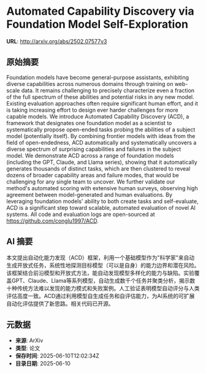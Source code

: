 # Automated Capability Discovery via Foundation Model Self-Exploration

**URL**: http://arxiv.org/abs/2502.07577v3

## 原始摘要

Foundation models have become general-purpose assistants, exhibiting diverse
capabilities across numerous domains through training on web-scale data. It
remains challenging to precisely characterize even a fraction of the full
spectrum of these abilities and potential risks in any new model. Existing
evaluation approaches often require significant human effort, and it is taking
increasing effort to design ever harder challenges for more capable models. We
introduce Automated Capability Discovery (ACD), a framework that designates one
foundation model as a scientist to systematically propose open-ended tasks
probing the abilities of a subject model (potentially itself). By combining
frontier models with ideas from the field of open-endedness, ACD automatically
and systematically uncovers a diverse spectrum of surprising capabilities and
failures in the subject model. We demonstrate ACD across a range of foundation
models (including the GPT, Claude, and Llama series), showing that it
automatically generates thousands of distinct tasks, which are then clustered
to reveal dozens of broader capability areas and failure modes, that would be
challenging for any single team to uncover. We further validate our method's
automated scoring with extensive human surveys, observing high agreement
between model-generated and human evaluations. By leveraging foundation models'
ability to both create tasks and self-evaluate, ACD is a significant step
toward scalable, automated evaluation of novel AI systems. All code and
evaluation logs are open-sourced at https://github.com/conglu1997/ACD.


## AI 摘要

本文提出自动化能力发现（ACD）框架，利用一个基础模型作为"科学家"来自动生成开放式任务，系统性地探测目标模型（可以是自身）的能力边界和潜在风险。该框架结合前沿模型和开放式方法，能自动发现模型多样化的能力与缺陷。实验覆盖GPT、Claude、Llama等系列模型，自动生成数千个任务并聚类分析，揭示数十种传统方法难以发现的能力模式和失败案例。人工验证表明模型自动评分与人类评估高度一致。ACD通过利用模型自生成任务和自评估能力，为AI系统的可扩展自动化评估提供了新思路。相关代码已开源。

## 元数据

- **来源**: ArXiv
- **类型**: 论文
- **保存时间**: 2025-06-10T12:02:34Z
- **目录日期**: 2025-06-10
